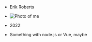 * Erik Roberts

* ![Photo of me](https://avatars.githubusercontent.com/u/7330807?s=200&v=4)

* 2022

* Something with node.js or Vue, maybe
